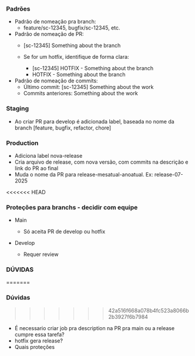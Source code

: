 ### Padrões
- Padrão de nomeação pra branch:
  - feature/sc-12345, bugfix/sc-12345, etc.
- Padrão de nomeação de PR:
  - [sc-12345] Something about the branch

  - Se for um hotfix, identifique de forma clara:
    - [sc-12345] HOTFIX - Something about the branch
    - HOTFIX - Something about the branch
- Padrão de nomeação de commits:
  - Último commit: [sc-12345] Something about the work
  - Commits anteriores: Something about the work

### Staging
- Ao criar PR para develop é adicionada label, baseada no nome da branch [feature, bugfix, refactor, chore]

### Production
- Adiciona label nova-release
- Cria arquivo de release, com nova versão, com commits na descrição e link do PR ao final
- Muda o nome da PR para release-mesatual-anoatual. Ex: release-07-2025

<<<<<<< HEAD
### Proteções para branchs - decidir com equipe
- Main
  - Só aceita PR de develop ou hotfix

- Develop
  - Requer review

### DÚVIDAS
=======
### Dúvidas
>>>>>>> 42a516f668a078b4fc523a8066b2b3927f6b7984
- É necessario criar job pra description na PR pra main ou a release cumpre essa tarefa?
- hotfix gera release?
- Quais proteções